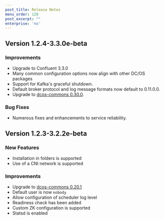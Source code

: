 ```yaml
---
post_title: Release Notes
menu_order: 120
post_excerpt: ""
enterprise: 'no'
---
```


## Version 1.2.4-3.3.0e-beta

### Improvements
- Upgrade to Confluent 3.3.0
- Many common configuration options now align with other DC/OS packages
- Support for Kafka's graceful shutdown.
- Default broker protocol and log message formats now default to 0.11.0.0.
- Upgrade to [dcos-commons 0.30.0](https://github.com/mesosphere/dcos-commons/releases/tag/0.30.0).

### Bug Fixes
- Numerous fixes and enhancements to service reliability.

## Version 1.2.3-3.2.2e-beta

### New Features
- Installation in folders is supported
- Use of a CNI network is supported

### Improvements
- Upgrade to [dcos-commons 0.20.1](https://github.com/mesosphere/dcos-commons/releases/tag/0.20.1)
- Default user is now `nobody`
- Allow configuration of scheduler log level
- Readiness check has been added
- Custom ZK configuration is supported
- Statsd is enabled
